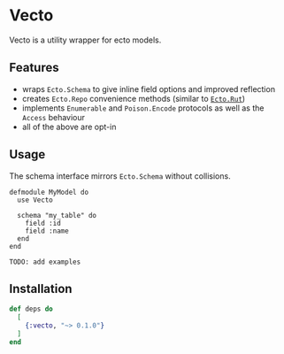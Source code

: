 # Vecto

Vecto is a utility wrapper for ecto models.

## Features

* wraps `Ecto.Schema` to give inline field options and improved reflection
* creates `Ecto.Repo` convenience methods (similar to [`Ecto.Rut`](https://github.com/sheharyarn/ecto_rut))
* implements `Enumerable` and `Poison.Encode` protocols as well as the `Access` behaviour
* all of the above are opt-in

## Usage

The schema interface mirrors `Ecto.Schema` without collisions.

```
defmodule MyModel do
  use Vecto

  schema "my_table" do
    field :id
    field :name
  end
end
```

`TODO: add examples`

## Installation

```elixir
def deps do
  [
    {:vecto, "~> 0.1.0"}
  ]
end
```
